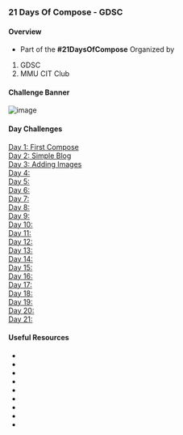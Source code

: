 ### 21 Days Of Compose - GDSC
#### Overview
- Part of the **#21DaysOfCompose** Organized by
1. GDSC
2. MMU CIT Club
#### Challenge Banner
![image](https://user-images.githubusercontent.com/77758884/201653321-bf618c79-0e2a-48ea-8ab9-d3be7ec810f5.png)

#### Day Challenges

[Day 1: First Compose](/Day1)\
[Day 2: Simple Blog](/Day2/)\
[Day 3: Adding Images](/Day3)\
[Day 4:](/Day)\
[Day 5:](/Day)\
[Day 6:](/Day)\
[Day 7:](/Day)\
[Day 8:](/Day)\
[Day 9:](/Day)\
[Day 10:](/Day)\
[Day 11:](/Day)\
[Day 12:](/Day)\
[Day 13:](/Day)\
[Day 14:](/Day)\
[Day 15:](/Day)\
[Day 16:](/Day)\
[Day 17:](/Day)\
[Day 18:](/Day)\
[Day 19:](/Day)\
[Day 20:](/Day)\
[Day 21:](/Day)

#### Useful Resources
- []()
- []()
- []()
- []()
- []()
- []()
- []()
- []()
- []()